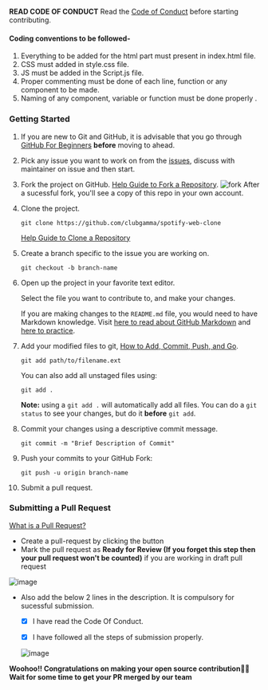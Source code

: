 **READ CODE OF CONDUCT**
Read the [Code of Conduct](https://github.com/clubgamma/code-of-conduct) before starting contributing.

#### Coding conventions to be followed-

1. Everything to be added for the html part must present in index.html file.
2. CSS must added in style.css file.
3. JS must be added in the Script.js file.
4. Proper commenting must be done of each line, function or any component to be made.
5. Naming of any component, variable or function must be done properly .


### Getting Started

1.  If you are new to Git and GitHub, it is advisable that you go through
    [GitHub For Beginners](http://readwrite.com/2013/09/30/understanding-github-a-journey-for-beginners-part-1/)
    **before** moving to ahead.
2.  Pick any issue you want to work on from the [issues](https://github.com/clubgamma/spotify-web-clone/issues), discuss with maintainer on issue and then start.

3.  Fork the project on GitHub.
    [Help Guide to Fork a Repository](https://help.github.com/en/articles/fork-a-repo/).
    ![fork](https://user-images.githubusercontent.com/58077762/93772626-ac77ef80-fc3c-11ea-8ee6-e381e1d68280.png)
    After a sucessful fork, you'll see a copy of this repo in your own account.

4.  Clone the project.

    ```shell
    git clone https://github.com/clubgamma/spotify-web-clone
    ```

    [Help Guide to Clone a Repository](https://help.github.com/en/articles/cloning-a-repository)

5.  Create a branch specific to the issue you are working on.

    ```shell
    git checkout -b branch-name
    ```

6.  Open up the project in your favorite text editor.

    Select the file you want to contribute to, and make your changes.

    If you are making changes to the `README.md` file, you would need to have
    Markdown knowledge. Visit
    [here to read about GitHub Markdown](https://guides.github.com/features/mastering-markdown/)
    and
    [here to practice](http://www.markdowntutorial.com/).

7.  Add your modified
    files to git, [How to Add, Commit, Push, and Go](http://readwrite.com/2013/10/02/github-for-beginners-part-2/).

    ```shell
    git add path/to/filename.ext
    ```

    You can also add all unstaged files using:

    ```shell
    git add .
    ```

    **Note:** using a `git add .` will automatically add all files. You can do a
    `git status` to see your changes, but do it **before** `git add`.

8.  Commit your changes using a descriptive commit message.

    ```shell
    git commit -m "Brief Description of Commit"
    ```

9.  Push your commits to your GitHub Fork:

    ```shell
    git push -u origin branch-name
    ```

10. Submit a pull request.

### Submitting a Pull Request

[What is a Pull Request?](https://yangsu.github.io/pull-request-tutorial/)

- Create a pull-request by clicking the button
- Mark the pull request as **Ready for Review (If you forget this step then your pull request won't be counted)** if you are working in draft pull request

![image](https://user-images.githubusercontent.com/58077762/94462632-72c55c80-01d9-11eb-8e59-6ed8cce1f96a.png)

- Also add the below 2 lines in the description. It is compulsory for sucessful submission.

  - [x] I have read the Code Of Conduct.

  - [x] I have followed all the steps of submission properly.

  ![image](https://user-images.githubusercontent.com/58077762/94461826-43fab680-01d8-11eb-96cd-80b2d69e13be.png)

**Woohoo!! Congratulations on making your open source contribution🎉🎉**
**Wait for some time to get your PR merged by our team**
